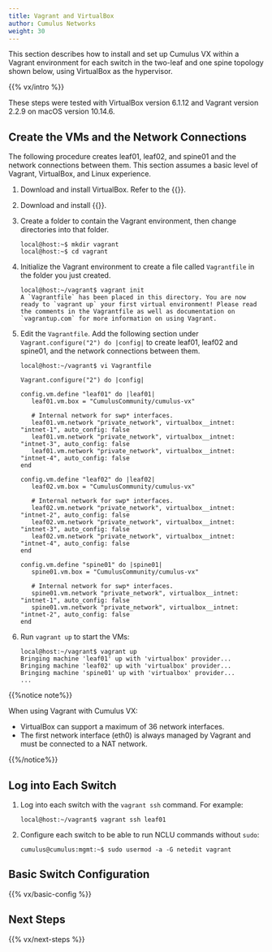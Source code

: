 ```yaml
---
title: Vagrant and VirtualBox
author: Cumulus Networks
weight: 30
---
```

This section describes how to install and set up Cumulus VX within a Vagrant environment for each switch in the two-leaf and one spine topology shown below, using VirtualBox as the hypervisor.

{{% vx/intro %}}

These steps were tested with VirtualBox version 6.1.12 and Vagrant version 2.2.9 on macOS version 10.14.6.

## Create the VMs and the Network Connections

The following procedure creates leaf01, leaf02, and spine01 and the network connections between them. This section assumes a basic level of Vagrant, VirtualBox, and Linux experience.

1. Download and install VirtualBox. Refer to the {{<exlink url="https://www.virtualbox.org/wiki/Downloads" text="VirtualBox documentation">}}.

3. Download and install {{<exlink url="https://www.vagrantup.com/downloads.html" text="Vagrant">}}.

5. Create a folder to contain the Vagrant environment, then change directories into that folder.

   ```
   local@host:~$ mkdir vagrant
   local@host:~$ cd vagrant
   ```

6. Initialize the Vagrant environment to create a file called `Vagrantfile` in the folder you just created.

   ```
   local@host:~/vagrant$ vagrant init
   A `Vagrantfile` has been placed in this directory. You are now
   ready to `vagrant up` your first virtual environment! Please read
   the comments in the Vagrantfile as well as documentation on
   `vagrantup.com` for more information on using Vagrant.
   ```

7. Edit the `Vagrantfile`. Add the following section under `Vagrant.configure("2") do |config|` to create leaf01, leaf02 and spine01, and the network connections between them.

   ```
   local@host:~/vagrant$ vi Vagrantfile

   Vagrant.configure("2") do |config|

   config.vm.define "leaf01" do |leaf01|
      leaf01.vm.box = "CumulusCommunity/cumulus-vx"

      # Internal network for swp* interfaces.
      leaf01.vm.network "private_network", virtualbox__intnet: "intnet-1", auto_config: false
      leaf01.vm.network "private_network", virtualbox__intnet: "intnet-3", auto_config: false
      leaf01.vm.network "private_network", virtualbox__intnet: "intnet-4", auto_config: false
   end

   config.vm.define "leaf02" do |leaf02|
      leaf02.vm.box = "CumulusCommunity/cumulus-vx"

      # Internal network for swp* interfaces.
      leaf02.vm.network "private_network", virtualbox__intnet: "intnet-2", auto_config: false
      leaf02.vm.network "private_network", virtualbox__intnet: "intnet-3", auto_config: false
      leaf02.vm.network "private_network", virtualbox__intnet: "intnet-4", auto_config: false
   end

   config.vm.define "spine01" do |spine01|
      spine01.vm.box = "CumulusCommunity/cumulus-vx"

      # Internal network for swp* interfaces.
      spine01.vm.network "private_network", virtualbox__intnet: "intnet-1", auto_config: false
      spine01.vm.network "private_network", virtualbox__intnet: "intnet-2", auto_config: false
   end
   ```

9. Run `vagrant up` to start the VMs:

   ```
   local@host:~/vagrant$ vagrant up
   Bringing machine 'leaf01' up with 'virtualbox' provider...
   Bringing machine 'leaf02' up with 'virtualbox' provider...
   Bringing machine 'spine01' up with 'virtualbox' provider...
   ...
   ```

{{%notice note%}}

When using Vagrant with Cumulus VX:

- VirtualBox can support a maximum of 36 network interfaces.
- The first network interface (eth0) is always managed by Vagrant and must be connected to a NAT network.

{{%/notice%}}

## Log into Each Switch

1. Log into each switch with the `vagrant ssh` command. For example:

   ```
   local@host:~/vagrant$ vagrant ssh leaf01
   ```

2. Configure each switch to be able to run NCLU commands without `sudo`:

   ```
   cumulus@cumulus:mgmt:~$ sudo usermod -a -G netedit vagrant
   ```

## Basic Switch Configuration

{{% vx/basic-config %}}

## Next Steps

{{% vx/next-steps %}}
